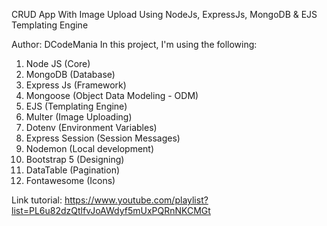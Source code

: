 CRUD App With Image Upload Using NodeJs, ExpressJs, MongoDB & EJS Templating Engine

Author: DCodeMania
In this project, I'm using the following: 
1.    Node JS (Core)
2.    MongoDB (Database)
3.    Express Js (Framework)
4.    Mongoose (Object Data Modeling - ODM)
5.    EJS (Templating Engine)
6.    Multer (Image Uploading)
7.    Dotenv (Environment Variables)
8.    Express Session (Session Messages)
9.    Nodemon (Local development)
10.  Bootstrap 5 (Designing)
11.  DataTable (Pagination)
12. Fontawesome (Icons)

Link tutorial: https://www.youtube.com/playlist?list=PL6u82dzQtlfvJoAWdyf5mUxPQRnNKCMGt
